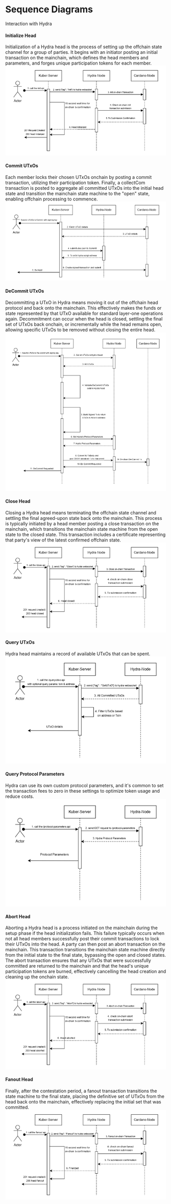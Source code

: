 # Sequence Diagrams

Interaction with Hydra

#### Initialize Head

Initialization of a Hydra head is the process of setting up the offchain state channel for a group of parties. It begins with an initiator posting an initial transaction on the mainchain, which defines the head members and parameters, and forges unique participation tokens for each member.
![Initialize Head](../static/img/init.jpg)

#### Commit UTxOs

Each member locks their chosen UTxOs onchain by posting a commit transaction, utilizing their participation token. Finally, a collectCom transaction is posted to aggregate all committed UTxOs into the initial head state and transition the mainchain state machine to the "open" state, enabling offchain processing to commence.
![Commit UTxOs](../static/img/commit.jpg)

#### DeCommit UTxOs

Decommitting a UTxO in Hydra means moving it out of the offchain head protocol and back onto the mainchain. This effectively makes the funds or state represented by that UTxO available for standard layer-one operations again. Decommitment can occur when the head is closed, settling the final set of UTxOs back onchain, or incrementally while the head remains open, allowing specific UTxOs to be removed without closing the entire head.
![DeCommit UTxOs](../static/img/decommit.jpg)

#### Close Head

Closing a Hydra head means terminating the offchain state channel and settling the final agreed-upon state back onto the mainchain. This process is typically initiated by a head member posting a close transaction on the mainchain, which transitions the mainchain state machine from the open state to the closed state. This transaction includes a certificate representing that party's view of the latest confirmed offchain state.
![Close Head](../static/img/close.jpg)

#### Query UTxOs

Hydra head maintains a record of available UTxOs that can be spent.
![Query UTxOs](../static/img/utxo.jpg)

#### Query Protocol Parameters

Hydra can use its own custom protocol parameters, and it's common to set the transaction fees to zero in these settings to optimize token usage and reduce costs.
![Query Protocol Parameters](../static/img/protocol-parameters.jpg)

#### Abort Head

Aborting a Hydra head is a process initiated on the mainchain during the setup phase if the head initialization fails. This failure typically occurs when not all head members successfully post their commit transactions to lock their UTxOs into the head. A party can then post an abort transaction on the mainchain. This transaction transitions the mainchain state machine directly from the initial state to the final state, bypassing the open and closed states. The abort transaction ensures that any UTxOs that were successfully committed are returned to the mainchain and that the head's unique participation tokens are burned, effectively cancelling the head creation and cleaning up the onchain state.
![Abort Head](../static/img/abort.jpg)

#### Fanout Head

Finally, after the contestation period, a fanout transaction transitions the state machine to the final state, placing the definitive set of UTxOs from the head back onto the mainchain, effectively replacing the initial set that was committed.
![Fanout Head](../static/img/fanout.jpg)
